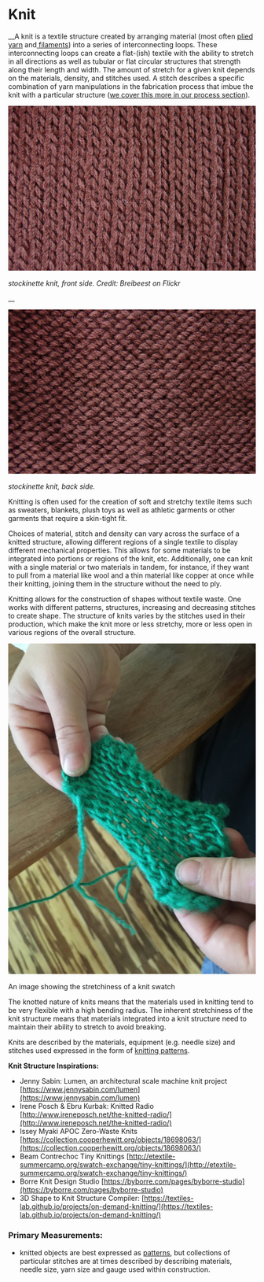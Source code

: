 # Knit

 __A knit is a textile structure created by arranging material \(most often [plied yarn](plied-yarn.md) and[ filaments](filament.md)\) into a series of interconnecting loops. These interconnecting loops can create a flat-\(ish\) textile with the ability to stretch in all directions as well as tubular or flat circular structures that strength along their length and width. The amount of stretch for a given knit depends on the materials, density, and stitches used. A stitch describes a specific combination of yarn manipulations in the fabrication process that imbue the knit with a particular structure \([we cover this more in our process section](../process/knitting/)\).

![](../.gitbook/assets/894699057_fa53545e5c_k.jpg)

_stockinette knit, front side. Credit: Breibeest on Flickr_

\_\_

![stockinette knit, back side. ](../.gitbook/assets/895544896_40ac55081f_k.jpg)

_stockinette knit, back side._



Knitting is often used for the creation of soft and stretchy textile items such as sweaters, blankets, plush toys as well as athletic garments or other garments that require a skin-tight fit.

Choices of material, stitch and density can vary across the surface of a knitted structure, allowing different regions of a single textile to display different mechanical properties. This allows for some materials to be integrated into portions or regions of the knit, etc. Additionally, one can knit with a single material or two materials in tandem, for instance, if they want to pull from a material like wool and a thin material like copper at once while their knitting, joining them in the structure without the need to ply.

Knitting allows for the construction of shapes without textile waste. One works with different patterns, structures, increasing and decreasing stitches to create shape. The structure of knits varies by the stitches used in their production, which make the knit more or less stretchy, more or less open in various regions of the overall structure.

![](../.gitbook/assets/img_9162.jpg)

An image showing the stretchiness of a knit swatch

The knotted nature of knits means that the materials used in knitting tend to be very flexible with a high bending radius. The inherent stretchiness of the knit structure means that materials integrated into a knit structure need to maintain their ability to stretch to avoid breaking.

Knits are described by the materials, equipment \(e.g. needle size\) and stitches used expressed in the form of [knitting patterns](../process/knitting/hand-knitting.md).

**Knit Structure Inspirations:**

* Jenny Sabin: Lumen, an architectural scale machine knit project [https://www.jennysabin.com/lumen](https://www.jennysabin.com/lumen)
* Irene Posch & Ebru Kurbak: Knitted Radio [http://www.ireneposch.net/the-knitted-radio/](http://www.ireneposch.net/the-knitted-radio/)
* Issey Myaki APOC Zero-Waste Knits [https://collection.cooperhewitt.org/objects/18698063/](https://collection.cooperhewitt.org/objects/18698063/)
* Beam Contrechoc Tiny Knittings [http://etextile-summercamp.org/swatch-exchange/tiny-knittings/](http://etextile-summercamp.org/swatch-exchange/tiny-knittings/)
* Borre Knit Design Studio [https://byborre.com/pages/byborre-studio](https://byborre.com/pages/byborre-studio)
* 3D Shape to Knit Structure Compiler: [https://textiles-lab.github.io/projects/on-demand-knitting/](https://textiles-lab.github.io/projects/on-demand-knitting/)

### Primary Measurements:

* knitted objects are best expressed as [patterns](../process/knitting/), but collections of particular stitches are at times described by describing materials, needle size, yarn size and gauge used within construction. 

